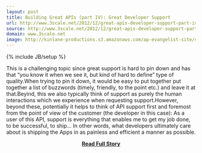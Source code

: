 ```yaml
---
layout: post
title: Building Great APIs (part IV): Great Developer Support
url: http://www.3scale.net/2012/12/great-apis-developer-support-part-iv/
source: http://www.3scale.net/2012/12/great-apis-developer-support-part-iv/
domain: www.3scale.net
image: http://kinlane-productions.s3.amazonaws.com/ap-evangelist-site/curated/screenshots/9352_api500_com.png
---
```

{% include JB/setup %}<p>This is a challenging topic since great support is hard to pin down and has that “you know it when we see it, but kind of hard to define” type of quality.When trying to pin it down, it would be easy to put together put together a list of buzzwords (timely, friendly, to the point etc.) and leave it at that.Beyind, this we also typically think of support as purely the human interactions which we experience when requesting support.However, beyond these, potentially it helps to think of API support first and foremost from the point of view of the customer (the developer in this case):
 As a user of this API, support is everything that enables me to get my job done, to be successful, to ship…
 In other words, what developers ultimately care about is shipping the Apps in as painless and efficient a manner as possible.</p>
<center><p><a href="http://www.3scale.net/2012/12/great-apis-developer-support-part-iv/" style='padding:25px; font-sze:18px; font-weight: bold;'>Read Full Story</a></p></center>
